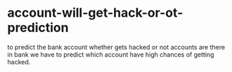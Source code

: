 # account-will-get-hack-or-ot-prediction
to predict the bank account whether gets hacked or not 
accounts are there in bank we have to predict which account have high chances of getting hacked.

